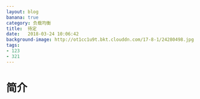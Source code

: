 ```yaml
---
layout: blog
banana: true
category: 负载均衡
title:  待定
date:   2018-03-24 10:06:42
background-image: http://ot1cc1u9t.bkt.clouddn.com/17-8-1/24280498.jpg
tags:
- 123
- 321
---
```

#  简介

